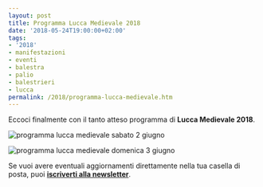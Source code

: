 ```yaml
---
layout: post
title: Programma Lucca Medievale 2018
date: '2018-05-24T19:00:00+02:00'
tags:
- '2018'
- manifestazioni
- eventi
- balestra
- palio
- balestrieri
- lucca
permalink: /2018/programma-lucca-medievale.htm
---
```


Eccoci finalmente con il tanto atteso programma di **Lucca Medievale 2018**.

![programma lucca medievale sabato 2
giugno](/images/2018/05/programma_2018_sabato.jpg)

![programma lucca medievale domenica 3
giugno](/images/2018/05/programma_2018_domenica.jpg)

Se vuoi avere eventuali aggiornamenti direttamente nella tua casella di posta, puoi **[iscriverti alla newsletter](http://eepurl.com/dbx8K9)**.
